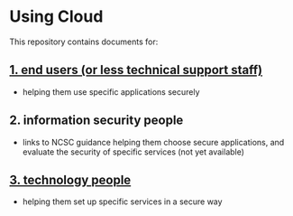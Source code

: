 # Using Cloud

<!-- ---
SHOULD BE:
Intro, intro, intro, blah

1. help deciding if an application is secure (link to NCSC)
2. help configuring applications securely
3. help people to use the applications securely
---
-->

This repository contains documents for:

## [1. end users (or less technical support staff)](help-for-end-users)
 - helping them use specific applications securely

## 2. information security people
 - links to NCSC guidance helping them choose secure applications, and evaluate the security of specific services (not yet available)

## [3. technology people](help-for-technology-people)
 - helping them set up specific services in a secure way
